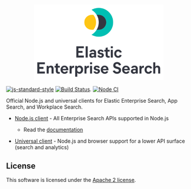 <p align="center">
  <a href="https://github.com/elastic/enterprise-search-js">
    <img src="https://github.com/elastic/enterprise-search-js/raw/main/packages/enterprise-search/test/fixtures/elastic-enterprise-search-logo.png" width="70%" alt="Elastic Enterprise Search" />
  </a>
</p>

[![js-standard-style](https://img.shields.io/badge/code%20style-standard-brightgreen.svg?style=flat)](http://standardjs.com/)  [![Build Status](https://clients-ci.elastic.co/buildStatus/icon?job=elastic%2Benterprise-search-js%2Bmain)](https://clients-ci.elastic.co/job/elastic+enterprise-search-js+main/). [![Node CI](https://github.com/elastic/enterprise-search-js/actions/workflows/nodejs.yml/badge.svg)](https://github.com/elastic/enterprise-search-js/actions/workflows/nodejs.yml)


Official Node.js and universal clients for Elastic Enterprise Search, App Search, and Workplace Search.

- [Node.js client](./packages/enterprise-search) - All Enterprise Search APIs supported in Node.js
   - Read the [documentation](https://www.elastic.co/guide/en/enterprise-search-clients/enterprise-search-node/8.6/index.html)

- [Universal client](./packages/enterprise-search-universal) - Node.js and browser support for a lower API surface (search and analytics)

## License

This software is licensed under the [Apache 2 license](./LICENSE).
